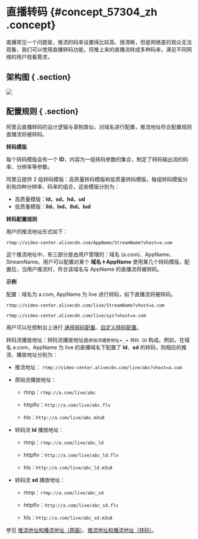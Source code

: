 # 直播转码 {#concept_57304_zh .concept}

直播常见一个问题是，推流的码率设置得比较高、很清晰，但是网络差的观众无法观看，我们可以使用直播转码功能，将推上来的直播流转成多种码率，满足不同网络的用户观看需求。

## 架构图 { .section}

![](http://docs-aliyun.cn-hangzhou.oss.aliyun-inc.com/assets/pic/57304/cn_zh/1510106221549/Image%201.png)

## 配置规则 { .section}

阿里云直播转码的设计逻辑与录制类似，对域名进行配置，推流地址符合配置规则直播流将被转码。

**转码模版**

每个转码模版会有一个 **ID**，内容为一组转码参数的集合，制定了转码输出流的码率、分辨率等参数。

阿里云提供 2 组转码模版：高质量转码模版和低质量转码模版，每组转码模版分别有四种分辨率、码率的组合，这些模版分别为：

-   高质量模版：**ld、sd、hd、ud** 
-   低质量模版：**lld、lsd、lhd、lud** 

**转码配置规则**

用户的推流地址形式如下：

 `rtmp://video-center.alivecdn.com/AppName/StreamName?vhost=a.com` 

这个推流地址中，有三部分是由用户管理的：域名 \(a.com\)、AppName、StreamName。用户可以配置对某个 **域名＋AppName** 使用某几个转码模版，配置后，当用户推流时，符合该域名与 AppName 的直播流将被转码。

**示例**

配置：域名为 a.com, AppName 为 live 进行转码，如下直播流将被转码。

 `rtmp://video-center.alivecdn.com/live/StreamName?vhost=a.com` 

 `rtmp://video-center.alivecdn.com/live/xyz?vhost=a.com` 

用户可以在控制台上进行 [通用转码配置](../../../../intl.zh-CN/用户指南/转码管理/通用转码.md#)、[自定义转码配置](../../../../intl.zh-CN/用户指南/转码管理/自定义转码.md#)。

转码流播放地址：转码流播放地址由`原始流播放地址`+`_`+ `转码 ID` 构成。例如，在域名 a.com，AppName 为 live 的直播域名下配置了 **ld**、**sd** 的转码，则相应的推流、播放地址分别为：

-   推流地址： `rtmp://video-center.alivecdn.com/live/abc?vhost=a.com` 

-   原始流播放地址：

    -   rtmp：`rtmp://a.com/live/abc` 

    -   httpflv：`http://a.com/live/abc.flv` 

    -   hls：`http://a.com/live/abc.m3u8` 

-   转码流 **ld** 播放地址：

    -   rtmp：`rtmp://a.com/live/abc_ld` 

    -   httpflv：`http://a.com/live/abc_ld.flv` 

    -   hls：`http://a.com/live/abc_ld.m3u8` 

-   转码流 **sd** 播放地址：

    -   rtmp：`rtmp://a.com/live/abc_sd` 

    -   httpflv：`http://a.com/live/abc_sd.flv` 

    -   hls：`http://a.com/live/abc_sd.m3u8` 


参见 [推流地址和播流地址（原画）](../../../../intl.zh-CN/用户指南/推播流配置/推流地址和播流地址/推流地址与播流地址（原画）.md#)、[推流地址和播流地址（转码）](../../../../intl.zh-CN/用户指南/推播流配置/推流地址和播流地址/推流地址和播流地址（转码）.md#)。

